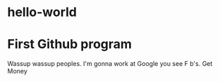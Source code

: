 # hello-world

First Github program
====================


Wassup wassup peoples. I'm gonna work at Google you see
F b's. Get Money
